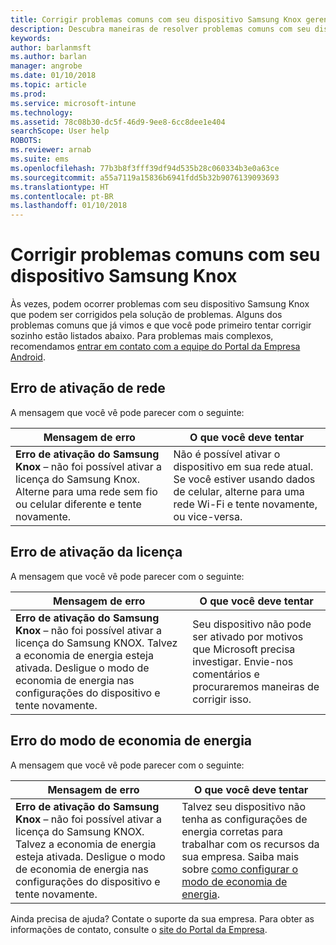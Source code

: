 ```yaml
---
title: Corrigir problemas comuns com seu dispositivo Samsung Knox gerenciado | Microsoft Docs
description: Descubra maneiras de resolver problemas comuns com seu dispositivo Samsung Knox.
keywords: 
author: barlanmsft
ms.author: barlan
manager: angrobe
ms.date: 01/10/2018
ms.topic: article
ms.prod: 
ms.service: microsoft-intune
ms.technology: 
ms.assetid: 78c08b30-dc5f-46d9-9ee8-6cc8dee1e404
searchScope: User help
ROBOTS: 
ms.reviewer: arnab
ms.suite: ems
ms.openlocfilehash: 77b3b8f3fff39df94d535b28c060334b3e0a63ce
ms.sourcegitcommit: a55a7119a15836b6941fdd5b32b9076139093693
ms.translationtype: HT
ms.contentlocale: pt-BR
ms.lasthandoff: 01/10/2018
---
```

# <a name="fix-common-issues-with-your-samsung-knox-device"></a>Corrigir problemas comuns com seu dispositivo Samsung Knox

Às vezes, podem ocorrer problemas com seu dispositivo Samsung Knox que podem ser corrigidos pela solução de problemas. Alguns dos problemas comuns que já vimos e que você pode primeiro tentar corrigir sozinho estão listados abaixo. Para problemas mais complexos, recomendamos [entrar em contato com a equipe do Portal da Empresa Android](https://github.com/MicrosoftDocs/IntuneDocs/blob/master/intune-user-help/send-logs-to-microsoft-android.md).

## <a name="network-activation-error"></a>Erro de ativação de rede

A mensagem que você vê pode parecer com o seguinte:

|Mensagem de erro|O que você deve tentar|
|---|---|
|**Erro de ativação do Samsung Knox** – não foi possível ativar a licença do Samsung Knox. Alterne para uma rede sem fio ou celular diferente e tente novamente.|Não é possível ativar o dispositivo em sua rede atual. Se você estiver usando dados de celular, alterne para uma rede Wi-Fi e tente novamente, ou vice-versa.|

## <a name="license-activation-error"></a>Erro de ativação da licença

A mensagem que você vê pode parecer com o seguinte:

|Mensagem de erro|O que você deve tentar|
|---|---|
|**Erro de ativação do Samsung Knox** – não foi possível ativar a licença do Samsung KNOX. Talvez a economia de energia esteja ativada. Desligue o modo de economia de energia nas configurações do dispositivo e tente novamente.|Seu dispositivo não pode ser ativado por motivos que Microsoft precisa investigar. Envie-nos comentários e procuraremos maneiras de corrigir isso.|

## <a name="power-saving-mode-error"></a>Erro do modo de economia de energia

A mensagem que você vê pode parecer com o seguinte:

|Mensagem de erro|O que você deve tentar|
|---|---|
|**Erro de ativação do Samsung Knox** – não foi possível ativar a licença do Samsung KNOX. Talvez a economia de energia esteja ativada. Desligue o modo de economia de energia nas configurações do dispositivo e tente novamente. |Talvez seu dispositivo não tenha as configurações de energia corretas para trabalhar com os recursos da sua empresa. Saiba mais sobre [como configurar o modo de economia de energia](power-saving-mode-android.md).|

Ainda precisa de ajuda? Contate o suporte da sua empresa. Para obter as informações de contato, consulte o [site do Portal da Empresa](https://portal.manage.microsoft.com#HelpDeskDialog).
